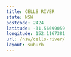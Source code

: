 ```yaml
---
title: CELLS RIVER
state: NSW
postcode: 2424
latitude: -31.56699059
longitude: 152.1167381
url: /nsw/cells-river/
layout: suburb
---
```

